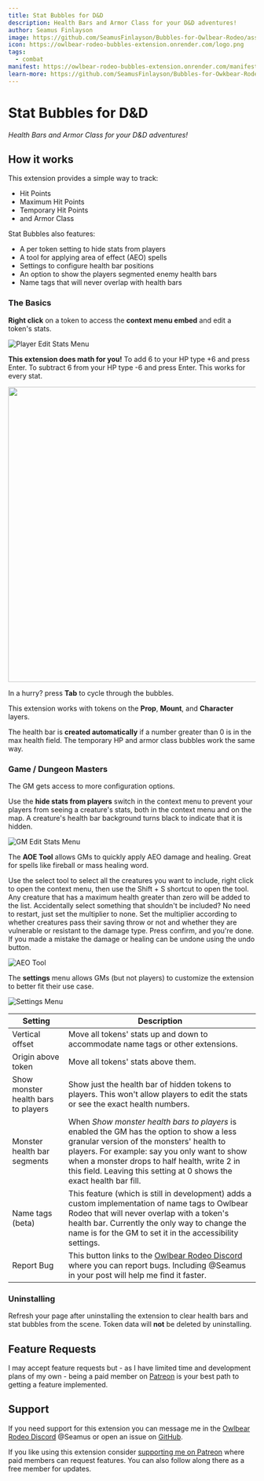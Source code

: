 ```yaml
---
title: Stat Bubbles for D&D
description: Health Bars and Armor Class for your D&D adventures!
author: Seamus Finlayson
image: https://github.com/SeamusFinlayson/Bubbles-for-Owlbear-Rodeo/assets/77430559/c8871bc3-b27c-424e-b15b-5fd44a8f53ec
icon: https://owlbear-rodeo-bubbles-extension.onrender.com/logo.png
tags:
  - combat
manifest: https://owlbear-rodeo-bubbles-extension.onrender.com/manifest.json
learn-more: https://github.com/SeamusFinlayson/Bubbles-for-Owkbear-Rodeo
---
```


# Stat Bubbles for D&D

*Health Bars and Armor Class for your D&D adventures!*

## How it works

This extension provides a simple way to track:

* Hit Points
* Maximum Hit Points
* Temporary Hit Points
* and Armor Class

Stat Bubbles also features:

* A per token setting to hide stats from players
* A tool for applying area of effect (AEO) spells
* Settings to configure health bar positions
* An option to show the players segmented enemy health bars
* Name tags that will never overlap with health bars

### The Basics

**Right click** on a token to access the **context menu embed** and edit a token's stats.

![Player Edit Stats Menu](https://github.com/SeamusFinlayson/Bubbles-for-Owlbear-Rodeo/assets/77430559/12b2e273-8a5f-4798-bd73-289ed3f91ceb)


**This extension does math for you!** To add 6 to your HP type +6 and press Enter. To subtract 6 from your HP type -6 and press Enter. This works for every stat.

<img name="Inline Math Demo" src="https://github.com/SeamusFinlayson/Bubbles-for-Owlbear-Rodeo/assets/77430559/efb78c59-b37c-4166-8643-0a4d600b16c4" width=600>

In a hurry? press **Tab** to cycle through the bubbles.

This extension works with tokens on the **Prop**, **Mount**, and **Character** layers.

The health bar is **created automatically** if a number greater than 0 is in the max health field. The temporary HP and armor class bubbles work the same way.

### Game / Dungeon Masters

The GM gets access to more configuration options.

Use the **hide stats from players** switch in the context menu to prevent your players from seeing a creature's stats, both in the context menu and on the map. A creature's health bar background turns black to indicate that it is hidden.

![GM Edit Stats Menu](https://github.com/SeamusFinlayson/Bubbles-for-Owlbear-Rodeo/assets/77430559/a97e35c1-a2ef-44a4-affd-f5e027d94e9e)

The **AOE Tool** allows GMs to quickly apply AEO damage and healing. Great for spells like fireball or mass healing word.

Use the select tool to select all the creatures you want to include, right click to open the context menu, then use the Shift + S shortcut to open the tool. Any creature that has a maximum health greater than zero will be added to the list. Accidentally select something that shouldn't be included? No need to restart, just set the multiplier to none. Set the multiplier according to whether creatures pass their saving throw or not and whether they are vulnerable or resistant to the damage type. Press confirm, and you're done. If you made a mistake the damage or healing can be undone using the undo button.

![AEO Tool](https://github.com/SeamusFinlayson/Bubbles-for-Owlbear-Rodeo/assets/77430559/36c1ba8b-71b3-4ae6-896e-2162b48dde04)

The **settings** menu allows GMs (but not players) to customize the extension to better fit their use case.

![Settings Menu](https://github.com/SeamusFinlayson/Bubbles-for-Owlbear-Rodeo/assets/77430559/08d3801b-c5ad-40b6-938f-01a4ad8028ab)

|Setting|Description|
|---|---|
| Vertical offset | Move all tokens' stats up and down to accommodate name tags or other extensions. |
| Origin above token | Move all tokens' stats above them. |
| Show monster health bars to players | Show just the health bar of hidden tokens to players. This won't allow players to edit the stats or see the exact health numbers. |
| Monster health bar segments | When *Show monster health bars to players* is enabled the GM has the option to show a less granular version of the monsters' health to players.   For example: say you only want to show when a monster drops to half health, write 2 in this field. Leaving this setting at 0 shows the exact health bar fill. |
| Name tags (beta) | This feature (which is still in development) adds a custom implementation of name tags to Owlbear Rodeo that will never overlap with a token's health bar. Currently the only way to change the name is for the GM to set it in the accessibility settings. |
| Report Bug | This button links to the [Owlbear Rodeo Discord](https://discord.gg/WMp9bky4be) where you can report bugs. Including @Seamus in your post will help me find it faster. |

### Uninstalling

Refresh your page after uninstalling the extension to clear health bars and stat bubbles from the scene. Token data will **not** be deleted by uninstalling.

## Feature Requests

I may accept feature requests but - as I have limited time and development plans of my own - being a paid member on [Patreon](https://www.patreon.com/SeamusFinlayson) is your best path to getting a feature implemented. 

## Support

If you need support for this extension you can message me in the [Owlbear Rodeo Discord](https://discord.gg/yWSErB6Qaj) @Seamus or open an issue on [GitHub](https://github.com/SeamusFinlayson/Bubbles-for-Owkbear-Rodeo).

If you like using this extension consider [supporting me on Patreon](https://www.patreon.com/SeamusFinlayson) where paid members can request features. You can also follow along there as a free member for updates.